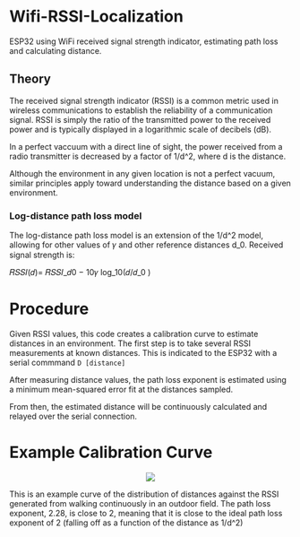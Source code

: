 # Wifi-RSSI-Localization
 ESP32 using WiFi received signal strength indicator, estimating path loss and calculating distance.


## Theory
The received signal strength indicator (RSSI) is a common metric used in wireless communications to establish the reliability of a communication signal. RSSI is simply the ratio of the transmitted power to the received power and is typically displayed in a logarithmic scale of decibels (dB). 

In a perfect vaccuum with a direct line of sight, the power received from a radio transmitter is decreased by a factor of 1/d^2, where d is the distance.


Although the environment in any given location is not a perfect vacuum, similar principles apply toward understanding the distance based on a given environment.

### Log-distance path loss model
The log-distance path loss model is an extension of the 1/d^2 model, allowing for other values of 𝛾 and other reference distances d_0.
Received signal strength is:

𝑅𝑆𝑆𝐼(𝑑)= 𝑅𝑆𝑆𝐼_𝑑0  − 10𝛾 log_10⁡(𝑑/𝑑_0 )



# Procedure
Given RSSI values, this code creates a calibration curve to estimate distances in an environment.
The first step is to take several RSSI measurements at known distances. This is indicated to the ESP32 with a serial commmand `D [distance]`

After measuring distance values, the path loss exponent is estimated using a minimum mean-squared error fit at the distances sampled.

From then, the estimated distance will be continuously calculated and relayed over the serial connection.



# Example Calibration Curve

<p align="center"><img src="https://github.com/bradleeharr/Wifi-RSSI-Localization/assets/56418392/1f3f3bc3-36aa-49be-9e50-a50c54f34a5f"> </p>
This is an example curve of the distribution of distances against the RSSI generated from walking continuously in an outdoor field. The path loss exponent, 2.28, is close to 2, meaning that it is close to the ideal path loss exponent of 2 (falling off as a function of the distance as 1/d^2)



